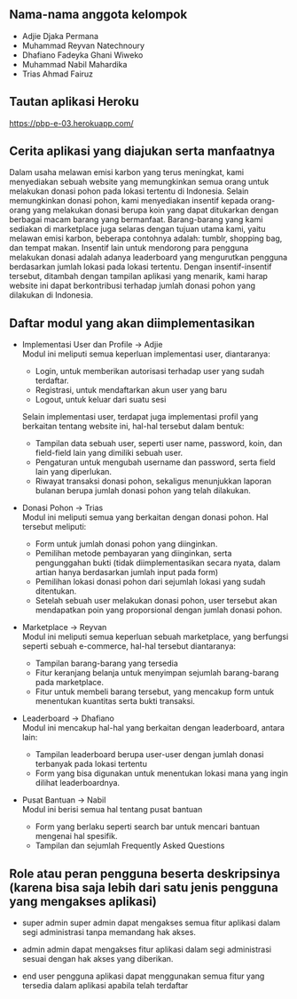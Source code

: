 ## Nama-nama anggota kelompok
- Adjie Djaka Permana
- Muhammad Reyvan Natechnoury
- Dhafiano Fadeyka Ghani Wiweko
- Muhammad Nabil Mahardika
- Trias Ahmad Fairuz

## Tautan aplikasi Heroku
https://pbp-e-03.herokuapp.com/

## Cerita aplikasi yang diajukan serta manfaatnya
Dalam usaha melawan emisi karbon yang terus meningkat, kami menyediakan sebuah website yang memungkinkan semua orang untuk melakukan donasi pohon pada lokasi tertentu di Indonesia. Selain memungkinkan donasi pohon, kami menyediakan insentif kepada orang-orang yang melakukan donasi berupa koin yang dapat ditukarkan dengan berbagai macam barang yang bermanfaat. Barang-barang yang kami sediakan di marketplace juga selaras dengan tujuan utama kami, yaitu melawan emisi karbon, beberapa contohnya adalah: tumblr, shopping bag, dan tempat makan. Insentif lain untuk mendorong para pengguna melakukan donasi adalah adanya leaderboard yang mengurutkan pengguna berdasarkan jumlah lokasi pada lokasi tertentu. Dengan insentif-insentif tersebut, ditambah dengan tampilan aplikasi yang menarik, kami harap website ini dapat berkontribusi terhadap jumlah donasi pohon yang dilakukan di Indonesia.



## Daftar modul yang akan diimplementasikan
- Implementasi User dan Profile -> Adjie  
Modul ini meliputi semua keperluan implementasi user, diantaranya:
    - Login, untuk memberikan autorisasi terhadap user yang sudah terdaftar.
    - Registrasi, untuk mendaftarkan akun user yang baru
    - Logout, untuk keluar dari suatu sesi 

    Selain implementasi user, terdapat juga implementasi profil yang berkaitan tentang website ini, hal-hal tersebut dalam bentuk:  
    - Tampilan data sebuah user, seperti user name, password, koin, dan field-field lain yang dimiliki sebuah user.
    - Pengaturan untuk mengubah username dan password, serta field lain yang diperlukan.  
    - Riwayat transaksi donasi pohon, sekaligus menunjukkan laporan bulanan berupa jumlah donasi pohon yang telah dilakukan.


- Donasi Pohon -> Trias  
Modul ini meliputi semua yang berkaitan dengan donasi pohon. Hal tersebut meliputi:
    - Form untuk jumlah donasi pohon yang diinginkan.
    - Pemilihan metode pembayaran yang diinginkan, serta pengunggahan bukti (tidak diimplementasikan secara nyata, dalam artian hanya berdasarkan jumlah input pada form)
    - Pemilihan lokasi donasi pohon dari sejumlah lokasi yang sudah ditentukan.
    - Setelah sebuah user melakukan donasi pohon, user tersebut akan mendapatkan poin yang proporsional dengan jumlah donasi pohon.

- Marketplace -> Reyvan  
Modul ini meliputi semua keperluan sebuah marketplace, yang berfungsi seperti sebuah e-commerce, hal-hal tersebut diantaranya:
    - Tampilan barang-barang yang tersedia
    - Fitur keranjang belanja untuk menyimpan sejumlah barang-barang pada marketplace.
    - Fitur untuk membeli barang tersebut, yang mencakup form untuk menentukan kuantitas serta bukti transaksi.

- Leaderboard -> Dhafiano  
Modul ini mencakup hal-hal yang berkaitan dengan leaderboard, antara lain:
    - Tampilan leaderboard berupa user-user dengan jumlah donasi terbanyak pada lokasi tertentu
    - Form yang bisa digunakan untuk menentukan lokasi mana yang ingin dilihat leaderboardnya.

- Pusat Bantuan -> Nabil  
Modul ini berisi semua hal tentang pusat bantuan
    - Form yang berlaku seperti search bar untuk mencari bantuan mengenai hal spesifik.
    - Tampilan dan sejumlah Frequently Asked Questions


## Role atau peran pengguna beserta deskripsinya (karena bisa saja lebih dari satu jenis pengguna yang mengakses aplikasi)
- super admin
super admin dapat mengakses semua fitur aplikasi dalam segi administrasi tanpa memandang hak akses.

- admin
admin dapat mengakses fitur aplikasi dalam segi administrasi sesuai dengan hak akses yang diberikan.

- end user
pengguna aplikasi dapat menggunakan semua fitur yang tersedia dalam aplikasi apabila telah terdaftar
